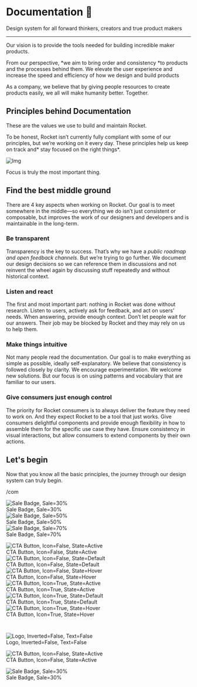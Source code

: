 
# Documentation 🚀

Design system for all forward thinkers, creators and true product makers

---

Our vision is to provide the tools needed for building incredible maker products.

From our perspective, *we aim to bring order and consistency *to products and the processes behind them. We elevate the user experience and increase the speed and efficiency of how we design and build products

As a company, we believe that by giving people resources to create products easily, we all will make humanity better. Together.

## Principles behind Documentation

These are the values we use to build and maintain Rocket.

To be honest, Rocket isn’t currently fully compliant with some of our principles, but we’re working on it every day. These principles help us keep on track and* stay focused on the right things*.

![Img](https://studio-assets.supernova.io/design-systems/14533/9289758a-6300-472a-bbc6-a57098081abf.jpeg)

Focus is truly the most important thing.

## Find the best middle ground

There are 4 key aspects when working on Rocket. Our goal is to meet somewhere in the middle—so everything we do isn’t just consistent or composable, but improves the work of our designers and developers and is maintainable in the long-term.

### Be transparent

Transparency is the key to success. That’s why we have a *public roadmap and open feedback channels*. But we’re trying to go further. We document our design decisions so we can reference them in discussions and not reinvent the wheel again by discussing stuff repeatedly and without historical context.

### Listen and react

The first and most important part: nothing in Rocket was done without research. Listen to users, actively ask for feedback, and act on users’ needs. When answering, provide enough context. Don’t let people wait for our answers. Their job may be blocked by Rocket and they may rely on us to help them.

### Make things intuitive

Not many people read the documentation. Our goal is to make everything as simple as possible, ideally self-explanatory. We believe that consistency is followed closely by clarity. We encourage experimentation. We welcome new solutions. But our focus is on using patterns and vocabulary that are familiar to our users.

### Give consumers just enough control

The priority for Rocket consumers is to always deliver the feature they need to work on. And they expect Rocket to be a tool that just works. Give consumers delightful components and provide enough flexibility in how to assemble them for the specific use case they have. Ensure consistency in visual interactions, but allow consumers to extend components by their own actions.

## Let's begin

Now that you know all the basic principles, the journey through our design system can truly begin.

/com

  
![Sale Badge, Sale=30%](https://studio-assets.supernova.io/design-systems/14533/121a4ae6-de30-40f4-9500-281196e32dd5.png)  
Sale Badge, Sale=30%  
![Sale Badge, Sale=50%](https://studio-assets.supernova.io/design-systems/14533/37b213b7-4019-44a8-93a4-503dc8d7b7b1.png)  
Sale Badge, Sale=50%  
![Sale Badge, Sale=70%](https://studio-assets.supernova.io/design-systems/14533/610c4eb5-18f7-4453-9180-1bc2dde19bf3.png)  
Sale Badge, Sale=70%  


  
![CTA Button, Icon=False, State=Active](https://studio-assets.supernova.io/design-systems/14533/f207c295-e356-4060-9f35-b51168ea2ffc.png)  
CTA Button, Icon=False, State=Active  
![CTA Button, Icon=False, State=Default](https://studio-assets.supernova.io/design-systems/14533/a104582f-cb3c-4664-abba-4e63d0b0d776.png)  
CTA Button, Icon=False, State=Default  
![CTA Button, Icon=False, State=Hover](https://studio-assets.supernova.io/design-systems/14533/dc5a9ced-ae75-4bef-b281-d4608fbea227.png)  
CTA Button, Icon=False, State=Hover  
![CTA Button, Icon=True, State=Active](https://studio-assets.supernova.io/design-systems/14533/11099a5a-0a66-47aa-a5b5-034fc8aa18c5.png)  
CTA Button, Icon=True, State=Active  
![CTA Button, Icon=True, State=Default](https://studio-assets.supernova.io/design-systems/14533/62e84f93-0337-4c88-b7a9-0a3cfe091da9.png)  
CTA Button, Icon=True, State=Default  
![CTA Button, Icon=True, State=Hover](https://studio-assets.supernova.io/design-systems/14533/47740bc8-d316-4178-b76f-7c8e5af66242.png)  
CTA Button, Icon=True, State=Hover  


```javascript  
  
```

  
![Logo, Inverted=False, Text=False](https://studio-assets.supernova.io/design-systems/14533/e711150a-0066-4ae0-bba6-7e13070c294f.png)  
Logo, Inverted=False, Text=False  


  
  


  
![CTA Button, Icon=False, State=Active](https://studio-assets.supernova.io/design-systems/14533/f207c295-e356-4060-9f35-b51168ea2ffc.png)  
CTA Button, Icon=False, State=Active  


  
![Sale Badge, Sale=30%](https://studio-assets.supernova.io/design-systems/14533/121a4ae6-de30-40f4-9500-281196e32dd5.png)  
Sale Badge, Sale=30%  
